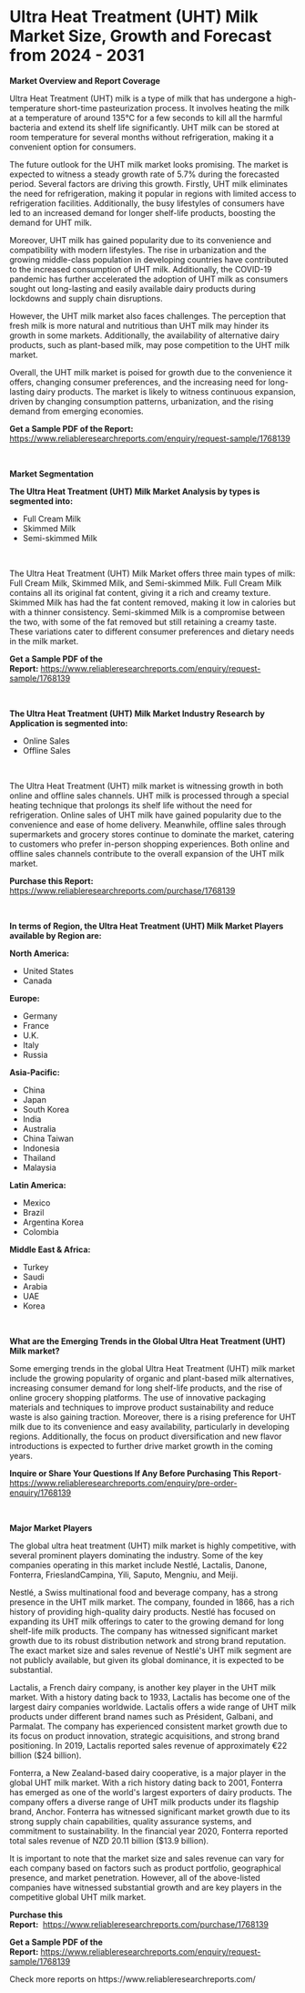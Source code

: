 <p><h1>Ultra Heat Treatment (UHT) Milk Market Size, Growth and Forecast from 2024 - 2031</h1></p><p><strong>Market Overview and Report Coverage</strong></p>
<p><p>Ultra Heat Treatment (UHT) milk is a type of milk that has undergone a high-temperature short-time pasteurization process. It involves heating the milk at a temperature of around 135°C for a few seconds to kill all the harmful bacteria and extend its shelf life significantly. UHT milk can be stored at room temperature for several months without refrigeration, making it a convenient option for consumers.</p><p>The future outlook for the UHT milk market looks promising. The market is expected to witness a steady growth rate of 5.7% during the forecasted period. Several factors are driving this growth. Firstly, UHT milk eliminates the need for refrigeration, making it popular in regions with limited access to refrigeration facilities. Additionally, the busy lifestyles of consumers have led to an increased demand for longer shelf-life products, boosting the demand for UHT milk.</p><p>Moreover, UHT milk has gained popularity due to its convenience and compatibility with modern lifestyles. The rise in urbanization and the growing middle-class population in developing countries have contributed to the increased consumption of UHT milk. Additionally, the COVID-19 pandemic has further accelerated the adoption of UHT milk as consumers sought out long-lasting and easily available dairy products during lockdowns and supply chain disruptions.</p><p>However, the UHT milk market also faces challenges. The perception that fresh milk is more natural and nutritious than UHT milk may hinder its growth in some markets. Additionally, the availability of alternative dairy products, such as plant-based milk, may pose competition to the UHT milk market.</p><p>Overall, the UHT milk market is poised for growth due to the convenience it offers, changing consumer preferences, and the increasing need for long-lasting dairy products. The market is likely to witness continuous expansion, driven by changing consumption patterns, urbanization, and the rising demand from emerging economies.</p></p>
<p><strong>Get a Sample PDF of the Report:</strong> <a href="https://www.reliableresearchreports.com/enquiry/request-sample/1768139">https://www.reliableresearchreports.com/enquiry/request-sample/1768139</a></p>
<p>&nbsp;</p>
<p><strong>Market Segmentation</strong></p>
<p><strong>The Ultra Heat Treatment (UHT) Milk Market Analysis by types is segmented into:</strong></p>
<p><ul><li>Full Cream Milk</li><li>Skimmed Milk</li><li>Semi-skimmed Milk</li></ul></p>
<p>&nbsp;</p>
<p><p>The Ultra Heat Treatment (UHT) Milk Market offers three main types of milk: Full Cream Milk, Skimmed Milk, and Semi-skimmed Milk. Full Cream Milk contains all its original fat content, giving it a rich and creamy texture. Skimmed Milk has had the fat content removed, making it low in calories but with a thinner consistency. Semi-skimmed Milk is a compromise between the two, with some of the fat removed but still retaining a creamy taste. These variations cater to different consumer preferences and dietary needs in the milk market.</p></p>
<p><strong>Get a Sample PDF of the Report:</strong>&nbsp;<a href="https://www.reliableresearchreports.com/enquiry/request-sample/1768139">https://www.reliableresearchreports.com/enquiry/request-sample/1768139</a></p>
<p>&nbsp;</p>
<p><strong>The Ultra Heat Treatment (UHT) Milk Market Industry Research by Application is segmented into:</strong></p>
<p><ul><li>Online Sales</li><li>Offline Sales</li></ul></p>
<p>&nbsp;</p>
<p><p>The Ultra Heat Treatment (UHT) milk market is witnessing growth in both online and offline sales channels. UHT milk is processed through a special heating technique that prolongs its shelf life without the need for refrigeration. Online sales of UHT milk have gained popularity due to the convenience and ease of home delivery. Meanwhile, offline sales through supermarkets and grocery stores continue to dominate the market, catering to customers who prefer in-person shopping experiences. Both online and offline sales channels contribute to the overall expansion of the UHT milk market.</p></p>
<p><strong>Purchase this Report:</strong>&nbsp; <a href="https://www.reliableresearchreports.com/purchase/1768139">https://www.reliableresearchreports.com/purchase/1768139</a></p>
<p>&nbsp;</p>
<p><strong>In terms of Region, the Ultra Heat Treatment (UHT) Milk Market Players available by Region are:</strong></p>
<p>
    <p> <strong> North America: </strong>
        <ul>
            <li>United States</li>
            <li>Canada</li>
        </ul>
        </p> 
    <p> <strong> Europe: </strong>
        <ul>
            <li>Germany</li>
            <li>France</li>
            <li>U.K.</li>
            <li>Italy</li>
            <li>Russia</li>
        </ul>
        </p> 
    <p> <strong> Asia-Pacific: </strong>
        <ul>
            <li>China</li>
            <li>Japan</li>
            <li>South Korea</li>
            <li>India</li>
            <li>Australia</li>
            <li>China Taiwan</li>
            <li>Indonesia</li>
            <li>Thailand</li>
            <li>Malaysia</li>
        </ul>
        </p> 
    <p> <strong> Latin America: </strong>
        <ul>
            <li>Mexico</li>
            <li>Brazil</li>
            <li>Argentina Korea</li>
            <li>Colombia</li>
        </ul>
        </p> 
    <p> <strong> Middle East & Africa: </strong>
        <ul>
            <li>Turkey</li>
            <li>Saudi</li>
            <li>Arabia</li>
            <li>UAE</li>
            <li>Korea</li>
        </ul>
    </p>
    </p>
<p>&nbsp;</p>
<p><strong>What are the Emerging Trends in the Global Ultra Heat Treatment (UHT) Milk market?</strong></p>
<p><p>Some emerging trends in the global Ultra Heat Treatment (UHT) milk market include the growing popularity of organic and plant-based milk alternatives, increasing consumer demand for long shelf-life products, and the rise of online grocery shopping platforms. The use of innovative packaging materials and techniques to improve product sustainability and reduce waste is also gaining traction. Moreover, there is a rising preference for UHT milk due to its convenience and easy availability, particularly in developing regions. Additionally, the focus on product diversification and new flavor introductions is expected to further drive market growth in the coming years.</p></p>
<p><strong>Inquire or Share Your Questions If Any Before Purchasing This Report</strong>- <a href="https://www.reliableresearchreports.com/enquiry/pre-order-enquiry/1768139">https://www.reliableresearchreports.com/enquiry/pre-order-enquiry/1768139</a></p>
<p>&nbsp;</p>
<p><strong>Major Market Players</strong></p>
<p><p>The global ultra heat treatment (UHT) milk market is highly competitive, with several prominent players dominating the industry. Some of the key companies operating in this market include Nestlé, Lactalis, Danone, Fonterra, FrieslandCampina, Yili, Saputo, Mengniu, and Meiji.</p><p>Nestlé, a Swiss multinational food and beverage company, has a strong presence in the UHT milk market. The company, founded in 1866, has a rich history of providing high-quality dairy products. Nestlé has focused on expanding its UHT milk offerings to cater to the growing demand for long shelf-life milk products. The company has witnessed significant market growth due to its robust distribution network and strong brand reputation. The exact market size and sales revenue of Nestlé's UHT milk segment are not publicly available, but given its global dominance, it is expected to be substantial.</p><p>Lactalis, a French dairy company, is another key player in the UHT milk market. With a history dating back to 1933, Lactalis has become one of the largest dairy companies worldwide. Lactalis offers a wide range of UHT milk products under different brand names such as Président, Galbani, and Parmalat. The company has experienced consistent market growth due to its focus on product innovation, strategic acquisitions, and strong brand positioning. In 2019, Lactalis reported sales revenue of approximately €22 billion ($24 billion).</p><p>Fonterra, a New Zealand-based dairy cooperative, is a major player in the global UHT milk market. With a rich history dating back to 2001, Fonterra has emerged as one of the world's largest exporters of dairy products. The company offers a diverse range of UHT milk products under its flagship brand, Anchor. Fonterra has witnessed significant market growth due to its strong supply chain capabilities, quality assurance systems, and commitment to sustainability. In the financial year 2020, Fonterra reported total sales revenue of NZD 20.11 billion ($13.9 billion).</p><p>It is important to note that the market size and sales revenue can vary for each company based on factors such as product portfolio, geographical presence, and market penetration. However, all of the above-listed companies have witnessed substantial growth and are key players in the competitive global UHT milk market.</p></p>
<p><strong>Purchase this Report:</strong>&nbsp;&nbsp;<a href="https://www.reliableresearchreports.com/purchase/1768139">https://www.reliableresearchreports.com/purchase/1768139</a></p>
<p></p>
<p><strong>Get a Sample PDF of the Report:</strong>&nbsp;<a href="https://www.reliableresearchreports.com/enquiry/request-sample/1768139">https://www.reliableresearchreports.com/enquiry/request-sample/1768139</a></p>
<p>Check more reports on https://www.reliableresearchreports.com/</p>